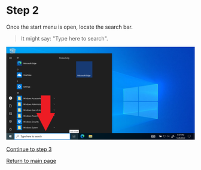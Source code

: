 # Step 2

Once the start menu is open, locate the search bar.  

>It might say: "Type here to search".

![Step 2 search bar](/images/step2-start.PNG "step2")


[Continue to step 3](/step3.md)  

[Return to main page](../README.md)
